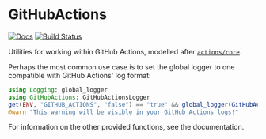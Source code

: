 # GitHubActions

[![Docs](https://img.shields.io/badge/docs-stable-blue.svg)](https://julia-actions.github.io/GitHubActions.jl)
[![Build Status](https://github.com/julia-actions/GitHubActions.jl/workflows/CI/badge.svg)](https://github.com/julia-actions/GitHubActions.jl/actions)

Utilities for working within GitHub Actions, modelled after [`actions/core`](https://github.com/actions/toolkit/tree/master/packages/core).

Perhaps the most common use case is to set the global logger to one compatible with GitHub Actions' log format:

```jl
using Logging: global_logger
using GitHubActions: GitHubActionsLogger
get(ENV, "GITHUB_ACTIONS", "false") == "true" && global_logger(GitHubActionsLogger())
@warn "This warning will be visible in your GitHub Actions logs!"
```

For information on the other provided functions, see the documentation.
